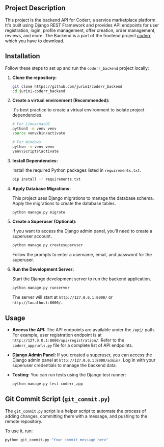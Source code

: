
## Project Description

This project is the backend API for Coderr, a service marketplace platform. It's built using Django REST Framework and provides API endpoints for user registration, login, profile management, offer creation, order management, reviews, and more.
The Backend is a part of the frontend project [coderr](https://github.com/Developer-Akademie-Backendkurs/project.Coderr), which you have to download.

## Installation

Follow these steps to set up and run the `coderr_backend` project locally:

1.  **Clone the repository:**

    ```bash
    git clone https://github.com/jurin1/coderr_backend
    cd jurin1-coderr_backend
    ```
    
2.  **Create a virtual environment (Recommended):**

    It's best practice to create a virtual environment to isolate project dependencies.

    ```bash
    # For Linux/macOS
    python3 -m venv venv
    source venv/bin/activate

    # For Windows
    python -m venv venv
    venv\Scripts\activate
    ```

3.  **Install Dependencies:**

    Install the required Python packages listed in `requirements.txt`.

    ```bash
    pip install -r requirements.txt
    ```

4.  **Apply Database Migrations:**

    This project uses Django migrations to manage the database schema. Apply the migrations to create the database tables.

    ```bash
    python manage.py migrate
    ```

5.  **Create a Superuser (Optional):**

    If you want to access the Django admin panel, you'll need to create a superuser account.

    ```bash
    python manage.py createsuperuser
    ```
    Follow the prompts to enter a username, email, and password for the superuser.

6.  **Run the Development Server:**

    Start the Django development server to run the backend application.

    ```bash
    python manage.py runserver
    ```

    The server will start at `http://127.0.0.1:8000/` or `http://localhost:8000/`.

## Usage

*   **Access the API:** The API endpoints are available under the `/api/` path. For example, user registration endpoint is at `http://127.0.0.1:8000/api/registration/`. Refer to the `coderr_app/urls.py` file for a complete list of API endpoints.

*   **Django Admin Panel:**  If you created a superuser, you can access the Django admin panel at `http://127.0.0.1:8000/admin/`. Log in with your superuser credentials to manage the backend data.

*   **Testing:** You can run tests using the Django test runner:

    ```bash
    python manage.py test coderr_app
    ```


## Git Commit Script (`git_commit.py`)

The `git_commit.py` script is a helper script to automate the process of adding changes, committing them with a message, and pushing to the remote repository.

To use it, run:

```bash
python git_commit.py "Your commit message here"
